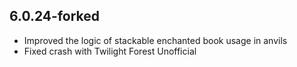 ## 6.0.24-forked
- Improved the logic of stackable enchanted book usage in anvils 
- Fixed crash with Twilight Forest Unofficial